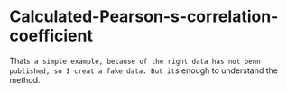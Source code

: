 # Calculated-Pearson-s-correlation-coefficient

That`s a simple example, because of the right data has not benn published, so I creat a fake data. But it`s enough to understand the method. 

